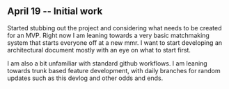 ## April 19 -- Initial work
Started stubbing out the project and considering what needs to be created for an MVP.  Right now I am leaning towards a very basic matchmaking system that starts everyone off at a new mmr.  I want to start developing an architectural document mostly with an eye on what to start first.

I am also a bit unfamiliar with standard github workflows.  I am leaning towards trunk based feature development, with daily branches for random updates such as this devlog and other odds and ends.
